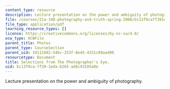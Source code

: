```yaml
---
content_type: resource
description: Lecture presentation on the power and ambiguity of photography.
file: /courses/21a-348-photography-and-truth-spring-2008/bc13f9ca7f391edab265ad6c43105a0e_MIT21A_348S08_szarkowski.pdf
file_type: application/pdf
learning_resource_types: []
license: https://creativecommons.org/licenses/by-nc-sa/4.0/
ocw_type: OCWFile
parent_title: Photos
parent_type: CourseSection
parent_uid: 19111682-54bc-253f-8e45-4331c89aad90
resourcetype: Document
title: Selections from The Photographer's Eye.
uid: bc13f9ca-7f39-1eda-b265-ad6c43105a0e
---
```

Lecture presentation on the power and ambiguity of photography.